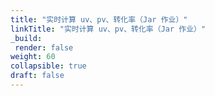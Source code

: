 ```yaml
---
title: "实时计算 uv、pv、转化率（Jar 作业）"
linkTitle: "实时计算 uv、pv、转化率（Jar 作业）"
_build:
 render: false 
weight: 60
collapsible: true
draft: false
---
```

